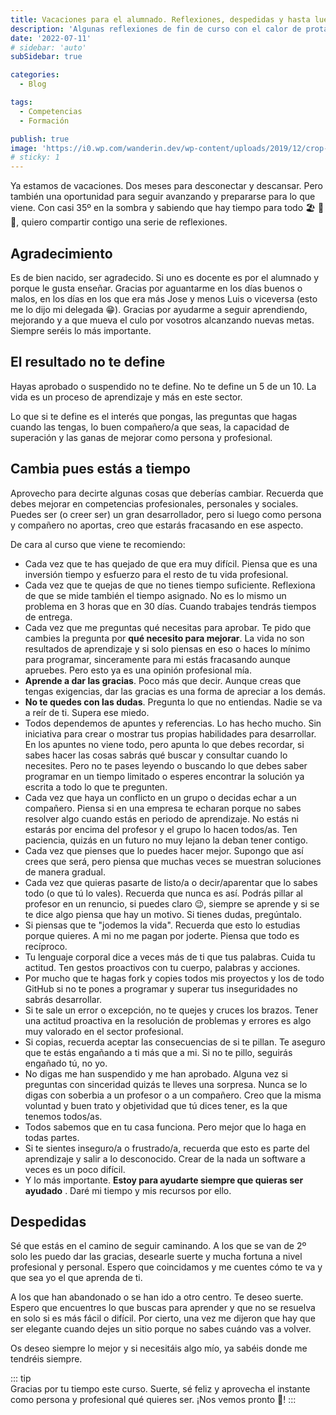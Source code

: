 ```yaml
---
title: Vacaciones para el alumnado. Reflexiones, despedidas y hasta luegos
description: 'Algunas reflexiones de fin de curso con el calor de protagonista'
date: '2022-07-11'
# sidebar: 'auto'
subSidebar: true

categories:
  - Blog

tags:
  - Competencias
  - Formación

publish: true
image: 'https://i0.wp.com/wanderin.dev/wp-content/uploads/2019/12/crop-0-0-1170-390-0-about-cover.png'
# sticky: 1
---
```

Ya estamos de vacaciones. Dos meses para desconectar y descansar. Pero también una oportunidad para seguir avanzando y prepararse para lo que viene. Con casi 35º en la sombra y sabiendo que hay tiempo para todo 🏖️ 🍻 🌄, quiero compartir contigo una serie de reflexiones.

<!-- more -->

## Agradecimiento
Es de bien nacido, ser agradecido. Si uno es docente es por el alumnado y porque le gusta enseñar. Gracias por aguantarme en los días buenos o malos, en los días en los que era más Jose y menos Luis o viceversa (esto me lo dijo mi delegada 😁). Gracias por ayudarme a seguir aprendiendo, mejorando  y a que mueva el culo por vosotros alcanzando nuevas metas. Siempre seréis lo más importante.

## El resultado no te define
Hayas aprobado o suspendido no te define. No te define un 5 de un 10. La vida es un proceso de aprendizaje y más en este sector.

Lo que si te define es el interés que pongas, las preguntas que hagas cuando las tengas, lo buen compañero/a que seas, la capacidad de superación y las ganas de mejorar como persona y profesional.

## Cambia pues estás a tiempo
Aprovecho para decirte algunas cosas que deberías cambiar. Recuerda que debes mejorar en competencias profesionales, personales y sociales. Puedes ser (o creer ser) un gran desarrollador, pero si luego como persona y compañero no aportas, creo que estarás fracasando en ese aspecto.

De cara al curso que viene te recomiendo: 
- Cada vez que te has quejado de que era muy difícil. Piensa que es una inversión tiempo y esfuerzo para el resto de tu vida profesional.
- Cada vez que te quejas de que no tienes tiempo suficiente. Reflexiona de que se mide también el tiempo asignado. No es lo mismo un problema en 3 horas que en 30 días. Cuando trabajes tendrás tiempos de entrega.
- Cada vez que me preguntas qué necesitas para aprobar. Te pido que cambies la pregunta por **qué necesito para mejorar**. La vida no son resultados de aprendizaje y si solo piensas en eso o haces lo mínimo para programar, sinceramente para mi estás fracasando aunque apruebes. Pero esto ya es una opinión profesional mía. 
- **Aprende a dar las gracias**. Poco más que decir. Aunque creas que tengas exigencias, dar las gracias es una forma de apreciar a los demás.
- **No te quedes con las dudas**. Pregunta lo que no entiendas. Nadie se va a reír de ti. Supera ese miedo.
- Todos dependemos de apuntes y referencias. Lo has hecho mucho. Sin iniciativa para crear o mostrar tus propias habilidades para desarrollar. En los apuntes no viene todo, pero apunta lo que debes recordar, si sabes hacer las cosas sabrás qué buscar y consultar cuando lo necesites. Pero no te pases leyendo o buscando lo que debes saber programar en un tiempo limitado o esperes encontrar la solución ya escrita a todo lo que te pregunten.
- Cada vez que haya un conflicto en un grupo o decidas echar a un compañero. Piensa si en una empresa te echaran porque no sabes resolver algo cuando estás en periodo de aprendizaje. No estás ni estarás por encima del profesor y el grupo lo hacen todos/as. Ten paciencia, quizás en un futuro no muy lejano la deban tener contigo.
- Cada vez que pienses que lo puedes hacer mejor. Supongo que así crees que será, pero piensa que muchas veces se muestran soluciones de manera gradual.
- Cada vez que quieras pasarte de listo/a o decir/aparentar que lo sabes todo (o que tú lo vales). Recuerda que nunca es así. Podrás pillar al profesor en un renuncio, si puedes claro 😉, siempre se aprende y si se te dice algo piensa que hay un motivo. Si tienes dudas, pregúntalo.
- Si piensas que te "jodemos la vida". Recuerda que esto lo estudias porque quieres. A mi no me pagan por joderte. Piensa que todo es recíproco.
- Tu lenguaje corporal dice a veces más de ti que tus palabras. Cuida tu actitud. Ten gestos proactivos con tu cuerpo, palabras y acciones.
- Por mucho que te hagas fork y copies todos mis proyectos y los de todo GitHub si no te pones a programar y superar tus inseguridades no sabrás desarrollar.
- Si te sale un error o excepción, no te quejes y cruces los brazos. Tener una actitud proactiva en la resolución de problemas y errores es algo muy valorado en el sector profesional.
- Si copias, recuerda aceptar las consecuencias de si te pillan. Te aseguro que te estás engañando a ti más que a mi. Si no te pillo, seguirás engañado tú, no yo.
- No digas me han suspendido y me han aprobado. Alguna vez si preguntas con sinceridad quizás te lleves una sorpresa. Nunca se lo digas con soberbia a un profesor o a un compañero. Creo que la misma voluntad y buen trato y objetividad que tú dices tener, es la que tenemos todos/as.
- Todos sabemos que en tu casa funciona. Pero mejor que lo haga en todas partes.
- Si te sientes inseguro/a o frustrado/a, recuerda que esto es parte del aprendizaje y salir a lo desconocido. Crear de la nada un software a veces es un poco difícil.
- Y lo más importante. **Estoy para ayudarte siempre que quieras ser ayudado** . Daré mi tiempo y mis recursos por ello.

## Despedidas 
Sé que estás en el camino de seguir caminando. A los que se van de 2º solo les puedo dar las gracias, desearle suerte y mucha fortuna a nivel profesional y personal. Espero que coincidamos y me cuentes cómo te va y que sea yo el que aprenda de ti.

A los que han abandonado o se han ido a otro centro. Te deseo suerte. Espero que encuentres lo que buscas para aprender y que no se resuelva en solo si es más fácil o difícil. Por cierto, una vez me dijeron que hay que ser elegante cuando dejes un sitio porque no sabes cuándo vas a volver.

Os deseo siempre lo mejor y si necesitáis algo mío, ya sabéis donde me tendréis siempre.

::: tip  
Gracias por tu tiempo este curso. Suerte, sé feliz y aprovecha el instante como persona y profesional qué quieres ser.
¡Nos vemos pronto 👋!
:::
